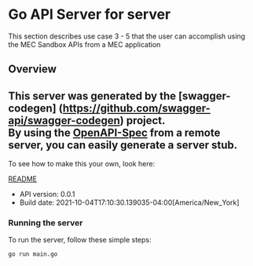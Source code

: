 # Go API Server for server

This section describes use case 3 - 5 that the user can accomplish using the MEC Sandbox APIs from a MEC application

## Overview
This server was generated by the [swagger-codegen]
(https://github.com/swagger-api/swagger-codegen) project.  
By using the [OpenAPI-Spec](https://github.com/OAI/OpenAPI-Specification) from a remote server, you can easily generate a server stub.  
-

To see how to make this your own, look here:

[README](https://github.com/swagger-api/swagger-codegen/blob/master/README.md)

- API version: 0.0.1
- Build date: 2021-10-04T17:10:30.139035-04:00[America/New_York]


### Running the server
To run the server, follow these simple steps:

```
go run main.go
```

